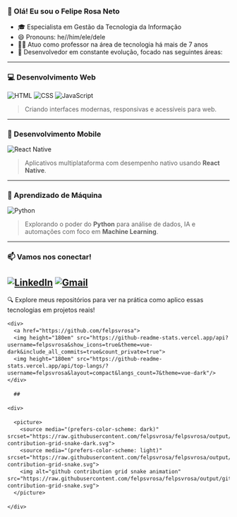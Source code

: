 ### 👋 Olá! Eu sou o Felipe Rosa Neto

- 🎓 Especialista em Gestão da Tecnologia da Informação
- 😄 Pronouns: he//him/ele/dele
- 👨‍🏫 Atuo como professor na área de tecnologia há mais de 7 anos  
- 🚀 Desenvolvedor em constante evolução, focado nas seguintes áreas:
---
### 💻 Desenvolvimento Web
![HTML](https://img.shields.io/badge/HTML5-E34F26?style=for-the-badge&logo=html5&logoColor=white)
![CSS](https://img.shields.io/badge/CSS3-1572B6?style=for-the-badge&logo=css3&logoColor=white)
![JavaScript](https://img.shields.io/badge/JavaScript-F7DF1E?style=for-the-badge&logo=javascript&logoColor=black)
> Criando interfaces modernas, responsivas e acessíveis para web.
---
### 📱 Desenvolvimento Mobile
![React Native](https://img.shields.io/badge/React_Native-20232A?style=for-the-badge&logo=react&logoColor=61DAFB)
> Aplicativos multiplataforma com desempenho nativo usando **React Native**.
---
### 🧠 Aprendizado de Máquina
![Python](https://img.shields.io/badge/Python-3776AB?style=for-the-badge&logo=python&logoColor=white)
> Explorando o poder do **Python** para análise de dados, IA e automações com foco em **Machine Learning**.
---
### 📫 Vamos nos conectar!
[![LinkedIn](https://img.shields.io/badge/LinkedIn-0077B5?style=for-the-badge&logo=linkedin&logoColor=white)](https://www.linkedin.com/in/felipe-rosa-neto)
[![Gmail](https://img.shields.io/badge/felipe.neto@docente.senai.br-D14836?style=for-the-badge&logo=gmail&logoColor=white)](mailto:felipe.neto@docente.senai.br)
---
🔍 Explore meus repositórios para ver na prática como aplico essas tecnologias em projetos reais!

    <div>
      <a href="https://github.com/felpsvrosa">
      <img height="180em" src="https://github-readme-stats.vercel.app/api?username=felpsvrosa&show_icons=true&theme=vue-dark&include_all_commits=true&count_private=true">
      <img height="180em" src="https://github-readme-stats.vercel.app/api/top-langs/?username=felpsvrosa&layout=compact&langs_count=7&theme=vue-dark"/>
    </div>
      
      ##
     
    <div> 
    
      <picture>
        <source media="(prefers-color-scheme: dark)" srcset="https://raw.githubusercontent.com/felpsvrosa/felpsvrosa/output/github-contribution-grid-snake-dark.svg">
        <source media="(prefers-color-scheme: light)" srcset="https://raw.githubusercontent.com/felpsvrosa/felpsvrosa/output/github-contribution-grid-snake.svg">
        <img alt="github contribution grid snake animation" src="https://raw.githubusercontent.com/felpsvrosa/felpsvrosa/output/github-contribution-grid-snake.svg">
      </picture>
       
    </div>

